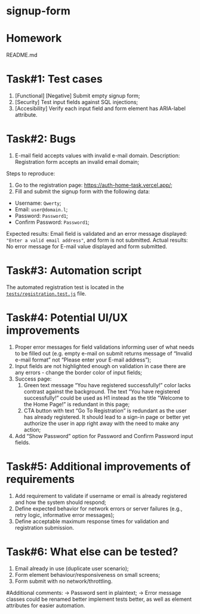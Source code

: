 # signup-form
Homework
=======
README.md

# Task#1: Test cases
1. [Functional] [Negative] Submit empty signup form;
2. [Security] Test input fields against SQL injections;
3. [Accesibility] Verify each input field and form element has ARIA-label attribute.

# Task#2: Bugs

1. E-mail field accepts values with invalid e-mail domain.
Description: Registration form accepts an invalid email domain;

Steps to reproduce:
1. Go to the registration page: https://auth-home-task.vercel.app/;
2. Fill and submit the signup form with the following data:
- Username: `Qwerty`;
- Email: `user@domain.l`;
- Password: `Password1`;
- Confirm Password: `Password1`;

Expected results: Email field is validated and an error message displayed: `"Enter a valid email address"`, and form is not submitted.
Actual results: No error message for E-mail value displayed and form submitted.

# Task#3: Automation script
The automated registration test is located in the [`tests/registration.test.js`](tests/registration.test.js) file.

# Task#4: Potential UI/UX improvements
1. Proper error messages for field validations informing user of what needs to be filled out (e.g. empty e-mail on submit returns message of “Invalid e-mail format” not “Please enter your E-mail address”);
2. Input fields are not highlighted enough on validation in case there are any errors - change the border color of input fields;
3. Success page:
    1. Green text message “You have registered successfully!” color lacks contrast against the background. The text “You have registered successfully!” could be used as H1 instead as the title "Welcome to the Home Page!” is redundant in this page;
    2. CTA button with text “Go To Registration” is redundant as the user has already registered. It should lead to a sign-in page or better yet authorize the user in app right away with the need to make any action;
4. Add “Show Password” option for Password and Confirm Password input fields.

# Task#5: Additional improvements of requirements
1. Add requirement to validate if username or email is already registered and how the system should respond;
2. Define expected behavior for network errors or server failures (e.g., retry logic, informative error messages);
3. Define acceptable maximum response times for validation and registration submission.


# Task#6: What else can be tested?
1. Email already in use (duplicate user scenario);
2. Form element behaviour/responsiveness on small screens;
3. Form submit with no network/throttling.

#Additional comments:
→ Password sent in plaintext;
→ Error message classes could be renamed better implement tests better, as well as element attributes for easier automation.
